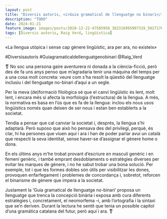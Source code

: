 ```yaml
---
layout: post
title: "Diversis autoris, <i>Guia gramatical de llenguatge no binari</i>"
description: "TODO"
date: 2024-01-21
feature_image: images/posts/2018-12-22-47585958_382316995907319_5027176578460654062_n_17934461296246538.jpg
tags: [Diversis autoris, Raig Verd, lingüística]
---
```


«La llengua utòpica i sense cap gènere lingüístic, ara per ara, no existeix»
<!--more-->

#Diversisautoris #Guiagramaticaldellenguatgenobinari @Raig_Verd

⚧️ No soc una persona gaire aventurera ni donada a la ciència-ficció, però des de fa uns anys penso que m’agradaria tenir una màquina del temps per a una cosa molt concreta: veure com s’ha resolt la qüestió del llenguatge inclusiu i del llenguatge no-binari d’aquí a un segle.

Per la meva (de)formació filològica sé que el canvi lingüístic és lent, molt lent, i encara més si afecta la morfologia (l’estructura) de la llengua. A més, la normativa es basa en l’ús que es fa de la llengua: inclou els nous usos lingüístics només quan deixen de ser nous i estan ben establerts a la societat.

Tendia a pensar que cal canviar la societat i, després, la llengua s’hi adaptarà. Però suposo que això ho pensava des del privilegi, perquè, és clar, hi ha persones que viuen aquí i ara i han de poder parlar avui un català que respecti la seva identitat, sense haver-se d’assignar el gènere home o dona.

En els últims anys m’he trobat provant d’escriure en masculí genèric i en femení genèric, i també emprant desdoblaments o estratègies diverses per evitar les marques de gènere, i no he sabut trobar una bona solució. Per exemple, tot i que les formes dobles són útils per visibilitzar les dones, provoquen enfarfegament i problemes de concordança i, sobretot, reforcen el binarisme de gènere que impera a la societat.

Justament la ‘Guia gramatical de llenguatge no-binari’ proposa un llenguatge que trenca la concepció binària i exposa amb cura diferents estratègies i, concretament, el neomorfema –i, amb l’ortografia i la sintaxi que se’n deriven. Durant la lectura he sentit que tenia un possible capítol d’una gramàtica catalana del futur, però aquí i ara. ⚧️ 
